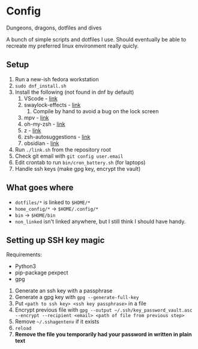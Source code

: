 # Config

Dungeons, dragons, dotfiles and dives

A bunch of simple scripts and dotfiles I use. Should eventually be able to recreate my preferred linux environment really quicly.

## Setup

1. Run a new-ish fedora workstation
2. `sudo dnf_install.sh`
3. Install the following (not found in dnf by default)
   1. VScode - [link](https://code.visualstudio.com/docs/setup/linux)
   2. swaylock-effects - [link](https://github.com/mortie/swaylock-effects)
      1. Compile by hand to avoid a bug on the lock screen
   3. mpv - [link](https://forums.fedoraforum.org/showthread.php?324163-install-mpv-player-on-fedora32&p=1835826#post1835826)
   4. oh-my-zsh - [link](https://ohmyz.sh/)
   5. z - [link](https://github.com/agkozak/zsh-z)
   6. zsh-autosuggestions - [link](https://github.com/zsh-users/zsh-autosuggestions/blob/master/INSTALL.md#oh-my-zsh)
   7. obsidian - [link](https://obsidian.md/download)
4. Run `./link.sh` from the repository root
5. Check git email with `git config user.email`
6. Edit crontab to run `bin/cron_battery.sh` (for laptops)
7. Handle ssh keys (make gpg key, encrypt the vault)

## What goes where

- `dotfiles/*` is linked to `$HOME/*`
- `home_config/*` -> `$HOME/.config/*`
- `bin` -> `$HOME/bin`
- `non_linked` isn't linked anywhere, but I still think I should have handy.

## Setting up SSH key magic

Requirements:

- Python3
- pip-package pexpect
- gpg

1. Generate an ssh key with a passphrase
2. Generate a gpg key with `gpg --generate-full-key`
3. Put `<path to ssh key> <ssh key passphrase>` in a file
4. Encrypt previous file with `gpg --output ~/.ssh/key_password_vault.asc --encrypt --recipient <email> <path of file from previous step>`
5. Remove `~/.sshagentenv` if it exists
6. `reload`
7. **Remove the file you temporarily had your password in written in plain text**
